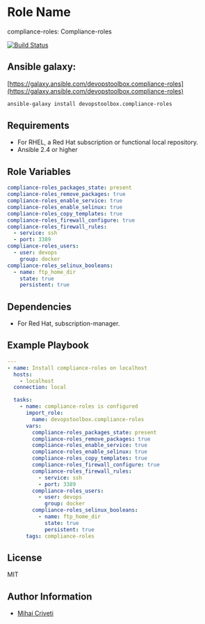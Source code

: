 Role Name
=========

compliance-roles: Compliance-roles

[![Build Status](https://travis-ci.org/cmihai-ansible/compliance-roles.svg?branch=master)](https://travis-ci.org/cmihai-ansible/compliance-roles)

Ansible galaxy:
---------------

[https://galaxy.ansible.com/devopstoolbox.compliance-roles](https://galaxy.ansible.com/devopstoolbox.compliance-roles)

```bash
ansible-galaxy install devopstoolbox.compliance-roles
```

Requirements
------------

- For RHEL, a Red Hat subscription or functional local repository.
- Ansible 2.4 or higher

Role Variables
--------------

```yaml
compliance-roles_packages_state: present
compliance-roles_remove_packages: true
compliance-roles_enable_service: true
compliance-roles_enable_selinux: true
compliance-roles_copy_templates: true
compliance-roles_firewall_configure: true
compliance-roles_firewall_rules:
  - service: ssh
  - port: 3389
compliance-roles_users:
  - user: devops
    group: docker
compliance-roles_selinux_booleans:
  - name: ftp_home_dir
    state: true
    persistent: true
```

Dependencies
------------

- For Red Hat, subscription-manager.

Example Playbook
----------------

```yaml
---
- name: Install compliance-roles on localhost
  hosts:
    - localhost
  connection: local

  tasks:
    - name: compliance-roles is configured
      import_role:
        name: devopstoolbox.compliance-roles
      vars:
        compliance-roles_packages_state: present
        compliance-roles_remove_packages: true
        compliance-roles_enable_service: true
        compliance-roles_enable_selinux: true
        compliance-roles_copy_templates: true
        compliance-roles_firewall_configure: true
        compliance-roles_firewall_rules:
          - service: ssh
          - port: 3389
        compliance-roles_users:
          - user: devops
            group: docker
        compliance-roles_selinux_booleans:
          - name: ftp_home_dir
            state: true
            persistent: true
      tags: compliance-roles
```

License
-------

MIT

Author Information
------------------

- [Mihai Criveti](https://www.linkedin.com/in/devopstoolbox.)

